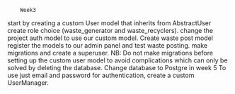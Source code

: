         Week3 
start by creating a custom User model that inherits from AbstractUser
create role choice (waste_generator and waste_recyclers).
change the project auth model to use our custom model.
Create waste post model
register the models to our admin panel and test waste posting.
make migrations and create a superuser.
NB: Do not make migrations before setting up the custom user model to avoid complications which can only be solved by deleting the database.
Change database to Postgre in week 5
To use just email and password for authentication, create a custom UserManager.